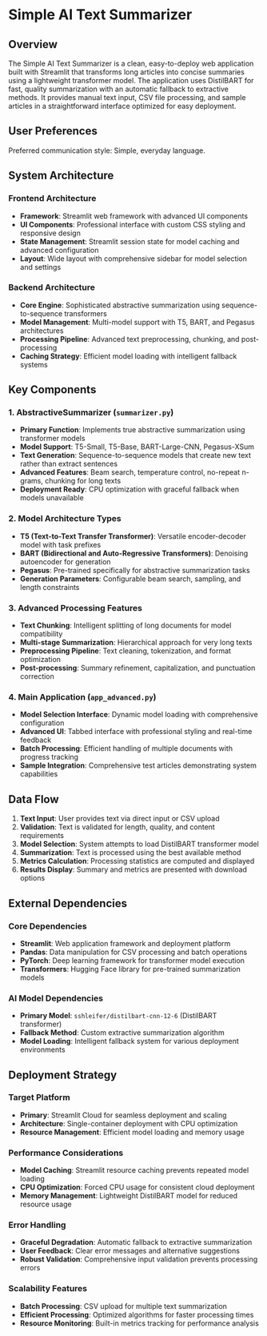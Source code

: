 # Simple AI Text Summarizer

## Overview

The Simple AI Text Summarizer is a clean, easy-to-deploy web application built with Streamlit that transforms long articles into concise summaries using a lightweight transformer model. The application uses DistilBART for fast, quality summarization with an automatic fallback to extractive methods. It provides manual text input, CSV file processing, and sample articles in a straightforward interface optimized for easy deployment.

## User Preferences

Preferred communication style: Simple, everyday language.

## System Architecture

### Frontend Architecture
- **Framework**: Streamlit web framework with advanced UI components
- **UI Components**: Professional interface with custom CSS styling and responsive design
- **State Management**: Streamlit session state for model caching and advanced configuration
- **Layout**: Wide layout with comprehensive sidebar for model selection and settings

### Backend Architecture
- **Core Engine**: Sophisticated abstractive summarization using sequence-to-sequence transformers
- **Model Management**: Multi-model support with T5, BART, and Pegasus architectures
- **Processing Pipeline**: Advanced text preprocessing, chunking, and post-processing
- **Caching Strategy**: Efficient model loading with intelligent fallback systems

## Key Components

### 1. AbstractiveSummarizer (`summarizer.py`)
- **Primary Function**: Implements true abstractive summarization using transformer models
- **Model Support**: T5-Small, T5-Base, BART-Large-CNN, Pegasus-XSum
- **Text Generation**: Sequence-to-sequence models that create new text rather than extract sentences
- **Advanced Features**: Beam search, temperature control, no-repeat n-grams, chunking for long texts
- **Deployment Ready**: CPU optimization with graceful fallback when models unavailable

### 2. Model Architecture Types
- **T5 (Text-to-Text Transfer Transformer)**: Versatile encoder-decoder model with task prefixes
- **BART (Bidirectional and Auto-Regressive Transformers)**: Denoising autoencoder for generation
- **Pegasus**: Pre-trained specifically for abstractive summarization tasks
- **Generation Parameters**: Configurable beam search, sampling, and length constraints

### 3. Advanced Processing Features
- **Text Chunking**: Intelligent splitting of long documents for model compatibility
- **Multi-stage Summarization**: Hierarchical approach for very long texts
- **Preprocessing Pipeline**: Text cleaning, tokenization, and format optimization
- **Post-processing**: Summary refinement, capitalization, and punctuation correction

### 4. Main Application (`app_advanced.py`)
- **Model Selection Interface**: Dynamic model loading with comprehensive configuration
- **Advanced UI**: Tabbed interface with professional styling and real-time feedback
- **Batch Processing**: Efficient handling of multiple documents with progress tracking
- **Sample Integration**: Comprehensive test articles demonstrating system capabilities

## Data Flow

1. **Text Input**: User provides text via direct input or CSV upload
2. **Validation**: Text is validated for length, quality, and content requirements
3. **Model Selection**: System attempts to load DistilBART transformer model
4. **Summarization**: Text is processed using the best available method
5. **Metrics Calculation**: Processing statistics are computed and displayed
6. **Results Display**: Summary and metrics are presented with download options

## External Dependencies

### Core Dependencies
- **Streamlit**: Web application framework and deployment platform
- **Pandas**: Data manipulation for CSV processing and batch operations
- **PyTorch**: Deep learning framework for transformer model execution
- **Transformers**: Hugging Face library for pre-trained summarization models

### AI Model Dependencies
- **Primary Model**: `sshleifer/distilbart-cnn-12-6` (DistilBART transformer)
- **Fallback Method**: Custom extractive summarization algorithm
- **Model Loading**: Intelligent fallback system for various deployment environments

## Deployment Strategy

### Target Platform
- **Primary**: Streamlit Cloud for seamless deployment and scaling
- **Architecture**: Single-container deployment with CPU optimization
- **Resource Management**: Efficient model loading and memory usage

### Performance Considerations
- **Model Caching**: Streamlit resource caching prevents repeated model loading
- **CPU Optimization**: Forced CPU usage for consistent cloud deployment
- **Memory Management**: Lightweight DistilBART model for reduced resource usage

### Error Handling
- **Graceful Degradation**: Automatic fallback to extractive summarization
- **User Feedback**: Clear error messages and alternative suggestions
- **Robust Validation**: Comprehensive input validation prevents processing errors

### Scalability Features
- **Batch Processing**: CSV upload for multiple text summarization
- **Efficient Processing**: Optimized algorithms for faster processing times
- **Resource Monitoring**: Built-in metrics tracking for performance analysis
